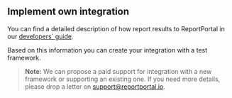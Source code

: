 ## Implement own integration
You can find a detailed description of how report results to ReportPortal in our [developers` guide](https://github.com/reportportal/documentation/blob/master/src/md/src/DevGuides/reporting.md).

Based on this information you can create your integration with a test framework.

>**Note:**
> We can propose a paid support for integration with a new framework or supporting an existing one. If you need more details, please drop a letter on support@reportportal.io.

